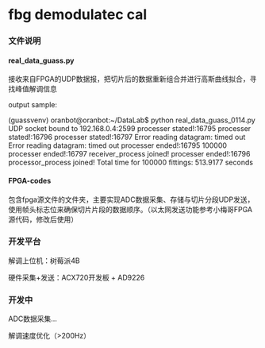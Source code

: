# fbg demodulatec cal
### 文件说明

#### real_data_guass.py

接收来自FPGA的UDP数据报，把切片后的数据重新组合并进行高斯曲线拟合，寻找峰值解调信息

output sample:

(guassvenv) oranbot@oranbot:~/DataLab$ python real_data_guass_0114.py 
UDP socket bound to 192.168.0.4:2599
processer stated!:16795
processer stated!:16796
processer stated!:16797
Error reading datagram: timed out
Error reading datagram: timed out
processer ended!:16795
100000
processer ended!:16797
receiver_process joined!
processer ended!:16796
processor_process joined!
Total time for 100000 fittings: 513.9177 seconds

#### FPGA-codes

包含fpga源文件的文件夹，主要实现ADC数据采集、存储与切片分段UDP发送，使用帧头标志位来确保切片片段的数据顺序。（以太网发送功能参考小梅哥FPGA源代码，修改后使用）

### 开发平台

解调上位机：树莓派4B

硬件采集+发送：ACX720开发板 + AD9226

### 开发中

ADC数据采集...

解调速度优化（>200Hz）